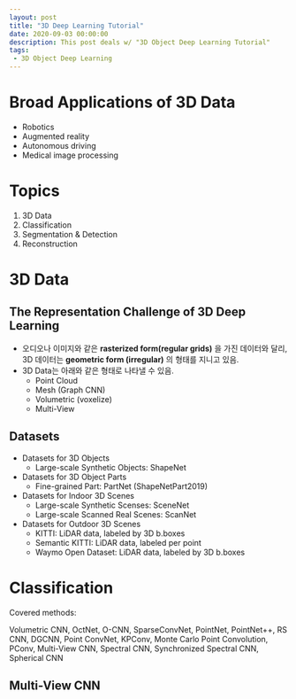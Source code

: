 ```yaml
---
layout: post
title: "3D Deep Learning Tutorial"
date: 2020-09-03 00:00:00
description: This post deals w/ "3D Object Deep Learning Tutorial"
tags: 
 - 3D Object Deep Learning
---
```


# Broad Applications of 3D Data

- Robotics
- Augmented reality
- Autonomous driving
- Medical image processing





# Topics

1. 3D Data
2. Classification
3. Segmentation & Detection
4. Reconstruction





# 3D Data

## The Representation Challenge of 3D Deep Learning

- 오디오나 이미지와 같은 **rasterized form(regular grids)** 을 가진 데이터와 달리, 3D 데이터는 **geometric form (irregular)** 의 형태를 지니고 있음.
- 3D Data는 아래와 같은 형태로 나타낼 수 있음.
  - Point Cloud
  - Mesh (Graph CNN)
  - Volumetric (voxelize)
  - Multi-View



## Datasets

- Datasets for 3D Objects
  - Large-scale Synthetic Objects: ShapeNet
- Datasets for 3D Object Parts
  - Fine-grained Part: PartNet (ShapeNetPart2019)
- Datasets for Indoor 3D Scenes
  - Large-scale Synthetic Scenses: SceneNet
  - Large-scale Scanned Real Scenes: ScanNet
- Datasets for Outdoor 3D Scenes
  - KITTI: LiDAR data, labeled by 3D b.boxes
  - Semantic KITTI: LiDAR data, labeled per point
  - Waymo Open Dataset: LiDAR data, labeled by 3D b.boxes





# Classification

Covered methods:

Volumetric CNN, OctNet, O-CNN, SparseConvNet, PointNet, PointNet++, RS CNN, DGCNN, Point ConvNet, KPConv, Monte Carlo Point Convolution, PConv, Multi-View CNN, Spectral CNN, Synchronized Spectral CNN, Spherical CNN



## Multi-View CNN

[paper]: https://www.cv-foundation.org/openaccess/content_iccv_2015/papers/Su_Multi-View_Convolutional_Neural_ICCV_2015_paper.pdf











